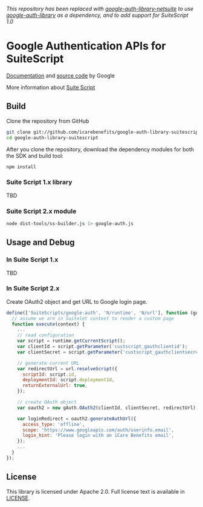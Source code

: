 *This repository has been replaced with [google-auth-library-netsuite](https://github.com/icarebenefits/google-auth-library-netsuite) to use [google-auth-library](https://github.com/google/google-auth-library-nodejs) as a dependency, and to add support for SuiteScript 1.0*

# Google Authentication APIs for SuiteScript

[Documentation](https://cloud.google.com/nodejs/getting-started/authenticate-users) and [source code](https://github.com/google/google-auth-library-nodejs) by Google

More information about [Suite Script](http://www.netsuite.com/portal/developers/resources/suitescript.shtml)

## Build

Clone the repository from GitHub  

```sh
git clone git://github.com/icarebenefits/google-auth-library-suitescript
cd google-auth-library-suitescript
```

After you clone the repository, download the dependency modules for both the SDK and build tool:

```sh
npm install
```
### Suite Script 1.x library

TBD

### Suite Script 2.x module

```sh
node dist-tools/ss-builder.js 1> google-auth.js
```

## Usage and Debug

### In Suite Script 1.x

TBD

### In Suite Script 2.x

Create OAuth2 object and get URL to Google login page.

```javascript
define(['SuiteScripts/google-auth', 'N/runtime', 'N/url'], function (gAuth, runtime, url) {
  // assume we are in Suitelet context to render a custom page
  function execute(context) {
    ...
    // read configuration
    var script = runtime.getCurrentScript();
    var clientId = script.getParameter('custscript_gauthclientid');
    var clientSecret = script.getParameter('custscript_gauthclientsecret');

    // generate current URL
    var redirectUrl = url.resolveScript({
      scriptId: script.id, 
      deploymentId: script.deploymentId,
      returnExternalUrl: true,
    });

    // create OAuth object
    var oauth2 = new gAuth.OAuth2(clientId, clientSecret, redirectUrl);

    var loginRedirect = oauth2.generateAuthUrl({
      access_type: 'offline',
      scope: 'https://www.googleapis.com/auth/userinfo.email',
      login_hint: 'Please login with an iCare Benefits email',
    });
    ...
  }
});
```

## License

This library is licensed under Apache 2.0. Full license text is
available in [LICENSE][copying].

[copying]: https://github.com/google/google-auth-library-nodejs/tree/master/LICENSE
